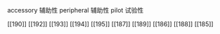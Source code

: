 




accessory 辅助性
peripheral 辅助性
pilot 试验性

[[190]]
[[192]]
[[193]]
[[194]]
[[195]]
[[187]]
[[189]]
[[186]]
[[188]]
[[185]]